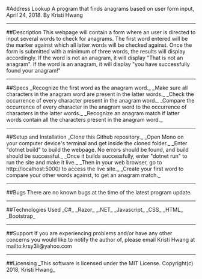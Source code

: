 #Address Lookup
A program that finds anagrams based on user form input, April 24, 2018. By Kristi Hwang
<hr>
##Description
This webpage will contain a form where an user is directed to input several words to check for anagrams.  The first word entered will be the marker against which all latter words will be checked against. Once the form is submitted with a minimum of three words, the results will display accordingly.  If the word is not an anagram, it will display "That is not an anagram". If the word is an anagram, it will display "you have successfully found your anagram!"  
<hr>
##Specs
  _Recognize the first word as the anagram word._
  _Make sure all characters in the anagram word are present in the latter words._
  _Check the occurrence of every character present in the anagram word._
  _Compare the occurrence of every character in the anagram word to the occurrence of characters in the latter words._
  _Recognize an anagram match if latter words contain all the characters present in the anagram word._
<hr>  
##Setup and Installation
  _Clone this Github repository._
  _Open Mono on your computer device's terminal and get inside the cloned folder._
  _Enter "dotnet build" to build the webpage. No errors should be found, and build should be successful._
  _Once it builds successfully, enter "dotnet run" to run the site and make it live._
  _Then in your web browser, go to http://localhost:5000/ to access the live site._
  _Create your first word to compare your other words against, to get an anagram match._
<hr>
##Bugs
There are no known bugs at the time of the latest program update.
<hr>
##Technologies Used
  _C#_
  _Razor_
  _.NET_
  _Javascript_
  _CSS_
  _HTML_
  _Bootstrap_
<hr>
##Support
If you are experiencing problems and/or have any other concerns you would like to notify the author of, please email Kristi Hwang at mailto:krsy3ii@yahoo.com
<hr>
##Licensing
_This software is licensed under the MIT License. Copyright(c) 2018, Kristi Hwang_
